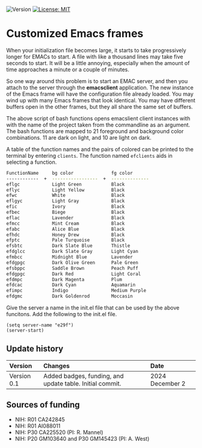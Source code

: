 ![Version](https://img.shields.io/static/v1?label=emacsclient-custom-frames&message=0.1&color=brightcolor)
[![License: MIT](https://img.shields.io/badge/License-MIT-blue.svg)](https://opensource.org/licenses/MIT)


# Customized Emacs frames

When your initialization file becomes large, it starts to take progressively longer for EMACs to start.
A file with like a thousand lines may take five seconds to start.
It will be a little annoying, especially when the amount of time approaches a minute or a couple of minutes.

So one way around this problem is to start an EMAC server, and then you attach to the server through the **emacsclient** application.
The new instance of the Emacs frame will have the configuration file already loaded.
You may wind up with many Emacs frames that look identical.
You may have different buffers open in the other frames, but they all share the same set of buffers.

The above script of bash functions opens emacslient client instances with with the name of the project taken from the commandline as an argument.
The bash functions are mapped to 21 foreground and background color combinations.
11 are dark on light, and 10 are light on dark.

A table of the function names and the pairs of colored can be printed to the terminal by entering `clients`.
The function named `efclients` aids in selecting a function.

```bash
FunctionName     bg color              fg color
------------  +  -----------------  +  --------------
eflgc            Light Green           Black
eflyc            Light Yellow          Black
efwc             White                 Black
eflgyc           Light Gray            Black
efic             Ivory                 Black
efbec            Biege                 Black
eflac            Lavender              Black
efmcc            Mint Cream            Black
efabc            Alice Blue            Black
efhdc            Honey Drew            Black
efptc            Pale Turquoise        Black
efsbtc           Dark Slate Blue       Thistle
efdglcc          Dark Slate Gray       Light Cyan
efmbcc           Midnight Blue         Lavender
efdgpgc          Dark Olive Green      Pale Green
efsbppc          Saddle Brown          Peach Puff
efdgpgc          Dark Red              Light Coral
efdmpc           Dark Magenta          Plum
efdcac           Dark Cyan             Aquamarin
efimpc           Indigo                Medium Purple
efdgmc           Dark Goldenrod        Moccasin
```



Give the server a name in the init.el file that can be used by the above funcitons. Add the following to the init.el file.

```elisp
(setq server-name "e29f")
(server-start)
```




## Update history

|Version      | Changes                                                                                                                                  | Date                 |
|:-----------|:------------------------------------------------------------------------------------------------------------------------------------------|:---------------------|
| Version 0.1 |   Added badges, funding, and update table.  Initial commit.                                                                              | 2024 December 2      |

## Sources of funding

- NIH: R01 CA242845
- NIH: R01 AI088011
- NIH: P30 CA225520 (PI: R. Mannel)
- NIH: P20 GM103640 and P30 GM145423 (PI: A. West)

